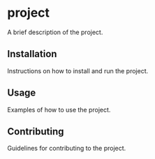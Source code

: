 # project

A brief description of the project.

## Installation

Instructions on how to install and run the project.

## Usage

Examples of how to use the project.

## Contributing

Guidelines for contributing to the project.
